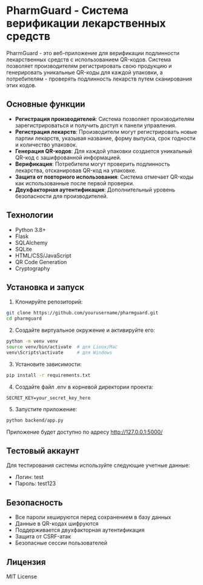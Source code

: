 # PharmGuard - Система верификации лекарственных средств

PharmGuard - это веб-приложение для верификации подлинности лекарственных средств с использованием QR-кодов. Система позволяет производителям регистрировать свою продукцию и генерировать уникальные QR-коды для каждой упаковки, а потребителям - проверять подлинность лекарств путем сканирования этих кодов.

## Основные функции

- **Регистрация производителей**: Система позволяет производителям зарегистрироваться и получить доступ к панели управления.
- **Регистрация лекарств**: Производители могут регистрировать новые партии лекарств, указывая название, форму выпуска, срок годности и количество упаковок.
- **Генерация QR-кодов**: Для каждой упаковки создается уникальный QR-код с зашифрованной информацией.
- **Верификация**: Потребители могут проверить подлинность лекарства, отсканировав QR-код на упаковке.
- **Защита от повторного использования**: Система отмечает QR-коды как использованные после первой проверки.
- **Двухфакторная аутентификация**: Дополнительный уровень безопасности для производителей.

## Технологии

- Python 3.8+
- Flask
- SQLAlchemy
- SQLite
- HTML/CSS/JavaScript
- QR Code Generation
- Cryptography

## Установка и запуск

1. Клонируйте репозиторий:
```bash
git clone https://github.com/yourusername/pharmguard.git
cd pharmguard
```

2. Создайте виртуальное окружение и активируйте его:
```bash
python -m venv venv
source venv/bin/activate  # для Linux/Mac
venv\Scripts\activate     # для Windows
```

3. Установите зависимости:
```bash
pip install -r requirements.txt
```

4. Создайте файл .env в корневой директории проекта:
```
SECRET_KEY=your_secret_key_here
```

5. Запустите приложение:
```bash
python backend/app.py
```

Приложение будет доступно по адресу http://127.0.0.1:5000/

## Тестовый аккаунт

Для тестирования системы используйте следующие учетные данные:
- Логин: test
- Пароль: test123

## Безопасность

- Все пароли хешируются перед сохранением в базу данных
- Данные в QR-кодах шифруются
- Поддерживается двухфакторная аутентификация
- Защита от CSRF-атак
- Безопасные сессии пользователей

## Лицензия

MIT License 